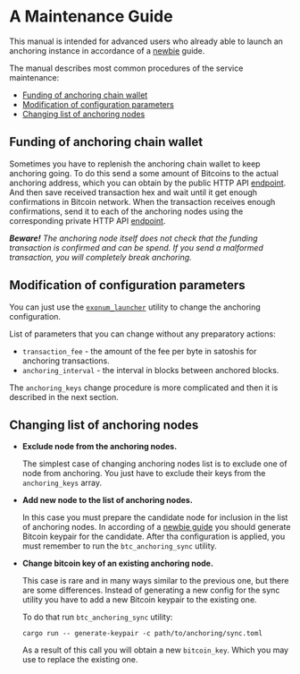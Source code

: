 # A Maintenance Guide

This manual is intended for advanced users who already able to launch an anchoring
instance in accordance of a [newbie](newbie.md) guide.

The manual describes most common procedures of the service maintenance:

* [Funding of anchoring chain wallet](#Funding-of-anchoring-chain-wallet)
* [Modification of configuration parameters](#Modification-of-configuration-parameters)
* [Changing list of anchoring nodes](#Changing-list-of-anchoring-nodes)

## Funding of anchoring chain wallet

Sometimes you have to replenish the anchoring chain wallet to keep anchoring going.
To do this send a some amount of Bitcoins to the actual anchoring address, which
you can obtain by the public HTTP API [endpoint][anchoring:actual-address].
And then save received transaction hex and wait until it get enough confirmations
in Bitcoin network. When the transaction receives enough confirmations, send it
to each of the anchoring nodes using the corresponding private HTTP API
[endpoint][anchoring:add-funds].

***Beware!** The anchoring node itself does not check that the funding
transaction is confirmed and can be spend. If you send a malformed transaction,
you will completely break anchoring.*

## Modification of configuration parameters

You can just use the [`exonum_launcher`][exonum_launcher] utility to change the
anchoring configuration.

List of parameters that you can change without any preparatory actions:

* `transaction_fee` - the amount of the fee per byte in satoshis for anchoring
  transactions.
* `anchoring_interval` - the interval in blocks between anchored blocks.

The `anchoring_keys` change procedure is more complicated and then it is described
in the next section.

## Changing list of anchoring nodes

* **Exclude node from the anchoring nodes.**

  The simplest case of changing anchoring nodes list is to exclude one of node from anchoring.
  You just have to exclude their keys from the `anchoring_keys` array.

* **Add new node to the list of anchoring nodes.**

  In this case you must prepare the candidate node for inclusion in the list of
  anchoring nodes. In according of a [newbie guide][newbie_guide:step-3] you
  should generate Bitcoin keypair for the candidate. After tha configuration
  is applied, you must remember to run the `btc_anchoring_sync` utility.

* **Change bitcoin key of an existing anchoring node.**

  This case is rare and in many ways similar to the previous one, but there
  are some differences. Instead of generating a new config for the sync utility
  you have to add a new Bitcoin keypair to the existing one.

  To do that run `btc_anchoring_sync` utility:

  ```shell
  cargo run -- generate-keypair -c path/to/anchoring/sync.toml
  ```

  As a result of this call you will obtain a new `bitcoin_key`. Which you may
  use to replace the existing one.

[anchoring:actual-address]: https://exonum.com/doc/version/latest/advanced/bitcoin-anchoring/#actual-address
[anchoring:add-funds]: https://exonum.com/doc/version/latest/advanced/bitcoin-anchoring/#add-funds
[exonum_launcher]: https://github.com/popzxc/exonum-launcher
[newbie_guide:step-3]: newbie.md#step-3-deploying-and-running
